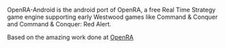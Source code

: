OpenRA-Android is the android port of OpenRA, a free Real Time Strategy game engine supporting early Westwood games like Command & Conquer and Command & Conquer: Red Alert.

Based on the amazing work done at [OpenRA](http://openra.res0l.net/)